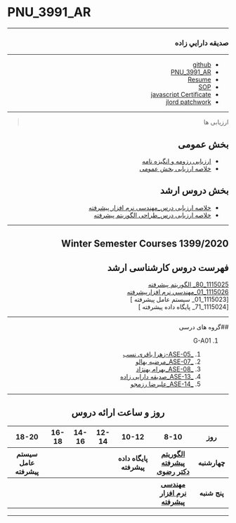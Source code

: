 # PNU_3991_AR

<div dir="rtl">
 
 -------------
### صديقه دارايي زاده
-----
- [github](https://github.com/sedighedaraeizade)
- [PNU_3991_AR](https://github.com/sedighedaraeizade/PNU-3991-AR/)
- [Resume](https://sedighedaraeizade.github.io/Resume/)
- [SOP](https://sedighedaraeizade.github.io/Sop/) 
- [javascript Certificate](https://github.com/sedighedaraeizade/PNU-3991-AR/blob/main/cert-1024-20742831.pdf)
- [jlord patchwork](patchwork.jpg)
  
------------------
> ارزیابی ها

##  بخش عمومی
- [ارزیابی رزومه و انگیزه نامه](https://github.com/sedighedaraeizade/PNU-3991-AR/blob/main/General/SD_CV_CheckList_AR_3991.pdf)
- [خلاصه ارزیابی بخش عمومی](https://github.com/saharzeinivand/PNU_3991_AR/blob/main/_General/SZ_GeneralSection_CheckList_AR_3991.pdf)

##  بخش دروس ارشد
- [خلاصه ارزیابی درس_مهندسی نرم افزار پیشرفته](https://github.com/sedighedaraeizade/PNU_3991_AR/blob/main/AdvancedSoftwareEngineering/SD_AdvancedSoftwareEngineer_CheckList_AR_3991.pdf)
- [خلاصه ارزیابی درس_طراحی الگوریتم پیشرفته](https://github.com/sedighedaraeizade/PNU_3991_AR/blob/main/SoftwareDevelopmentMethodologies/SD_SoftwareDevelopmentMethodologies_CheckList_AR_3991.pdf)

------------------
## Winter Semester Courses 1399/2020

## فهرست دروس کارشناسی ارشد

[1115025_80_ الگوریتم پیشرفته ](https://github.com/AliRazavi-edu/PNU_3991/tree/master/_MSc/AdvancedAlgorithms)
<br>
[1115026_01_مهندسي نرم افزارپيشرفته	](https://github.com/sedighedaraeizade/PNU_3991_AR/tree/main/AdvancedSoftwareEngineering)
<br>
[1115023_01_ سیستم عامل پیشرفته ]
<br>
[1115024_71_ پایگاه داده پیشرفته ]
<br>

--------------

##گروه های درسی

1. G-A01

    1. [_ASE-05-زهرا باقری نسب](https://github.com/AliRazavi-edu/PNU_3991/tree/master/_MSc/AdvancedSoftwareEngineering/1115026_01/05_%D9%81%D9%87%D9%8A%D9%85%D9%87%20%D8%A7%D8%A8%D9%88%D8%AD%D9%85%D8%B2%D9%87)
    1. [_ASE-07_مرضیه بهالو](https://github.com/AliRazavi-edu/PNU_3991/tree/master/_MSc/AdvancedSoftwareEngineering/1115026_01/07_%D8%A7%D9%85%D9%8A%D8%AF%20%D8%A7%D9%83%D8%A8%D8%B1%D8%B2%D8%A7%D8%AF%D9%87) 
    1. [_ASE-08_بهرام بهنژاد](https://github.com/AliRazavi-edu/PNU_3991/tree/master/_MSc/AdvancedSoftwareEngineering/1115026_01/08_%D8%B9%D9%84%D9%8A%D8%B1%D8%B6%D8%A7%20%D8%AE%D9%88%D8%A7%D8%AC%D9%87%20%DA%AF%D9%8A)
    1. [_ASE-13_صدیقه دارایی زاده](https://github.com/AliRazavi-edu/PNU_3991/tree/master/_MSc/AdvancedSoftwareEngineering/1115026_01/13_%D8%B3%D8%AD%D8%B1%20%D8%B2%D9%8A%D9%86%D9%8A%20%D9%88%D9%86%D8%AF%D9%85%D9%82%D8%AF%D9%85)       
    1. [_ASE-14_علیرضا رزمجو](https://github.com/AliRazavi-edu/PNU_3991/tree/master/_MSc/AdvancedSoftwareEngineering/1115026_01/14_%D9%83%D9%84%D8%AB%D9%88%D9%85%20%D9%85%D8%AD%D9%85%D8%AF%D9%8A)
-----------------------
<div align="center">
 
## روز و ساعت ارائه دروس

</div>

<div dir="ltr">
 
<table style="width:100%">
  <tr>
    <th>18-20</th>
    <th>16-18</th>
    <th>14-16</th>
    <th>12-14</th>
    <th>10-12</th>
    <th>8-10</th>
    <th>روز</th>
  </tr>
   <tr>
    <th>سیستم عامل پیشرفته</th>
    <th></th>
    <th></th>
    <th></th>
    <th>پایگاه داده پیشرفته</th>
    <th><a href="https://github.com/AliRazavi-edu/PNU_3991/tree/master/_MSc/AdvancedAlgorithms" >الگوریتم پیشرفته<br>دکتر رضوی</th>
    <th>چهارشنبه</th>
  </tr>
 <tr>
  <th ></th>
  <th ><a></a></th>
  <th ><a></a></th>
  <th ><a></a></th>
  <th ><a></a></th> 
  <th><a href="https://github.com/AliRazavi-edu/PNU_3991/tree/master/_MSc/AdvancedSoftwareEngineering#TOC">مهندسی نرم افزار پیشرفته</a></th>
    <th>پنج شنبه</th>
  </tr>
</table>
</div>

--------------
